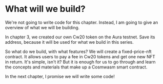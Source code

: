 # What will we build?
We're not going to write code for this chapter. Instead, I am going to give an overview of what we will be building.

In chapter 3, we created our own Cw20 token on the Aura testnet. Save its address, because it will be used for what we build in this series.

So what do we build, with what features?  We will create a fixed-price-nft contract. It allows users to pay a fee in Cw20 tokens and get one new NFT in return. It's simple, isn't it? But it is enough for us to go through and learn the concepts and materials that make up a Cosmwasm smart contract.

In the next chapter, I promise we will write some code!